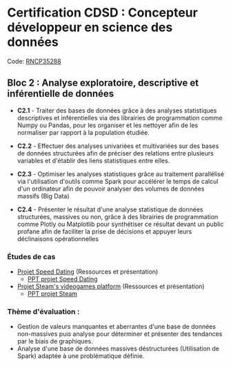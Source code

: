 # Certification CDSD : Concepteur développeur en science des données

Code: [RNCP35288](https://www.francecompetences.fr/recherche/rncp/35288/)

## Bloc 2 : Analyse exploratoire, descriptive et inférentielle de données

- **C2.1** - Traiter des bases de données grâce à des analyses statistiques descriptives et inférentielles via des librairies de programmation comme Numpy ou Pandas, pour les organiser et les nettoyer afin de les normaliser par rapport à la population étudiée.

- **C2.2** - Effectuer des analyses univariées et multivariées sur des bases de données structurées afin de préciser des relations entre plusieurs variables et d'établir des liens statistiques entre elles.

- **C2.3** - Optimiser les analyses statistiques grâce au traitement parallélisé via l'utilisation d'outils comme Spark pour accélérer le temps de calcul d'un ordinateur afin de pouvoir analyser des volumes de données massifs (Big Data) 

- **C2.4** - Présenter le résultat d'une analyse statistique de données structurées, massives ou non, grâce à des librairies de programmation comme Plotly ou Matplotlib pour synthétiser ce résultat devant un public profane afin de faciliter la prise de décisions et appuyer leurs déclinaisons opérationnelles

### Études de cas

- [Projet Speed Dating](./speed-dating/README.md) (Ressources et présentation)
  - [PPT projet Speed Dating](https://1drv.ms/p/c/e238927bf76c9315/ERBHWGXph1JBrvi4y4bz_ksBxttHPQRADFtPrZmUebKepg?e=iuYrZl)
- [Projet Steam's videogames platform](./steam/README.md) (Ressources et présentation)
  - [PPT projet Steam](https://1drv.ms/p/c/e238927bf76c9315/ET81F6nhhU9Ks0XiQK0Vd7IBk9WaYg2pUmp74HdUFLRYaA?e=xGkHF1)

### Thème d'évaluation :
- Gestion de valeurs manquantes et aberrantes d'une base de données non-massives puis analyse pour déterminer et présenter des tendances par le biais de graphiques.
- Analyse d'une base de données massives déstructurées (Utilisation de Spark) adaptée à une problématique définie.
